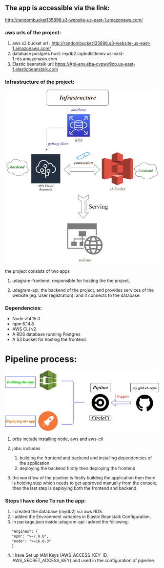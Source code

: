 ## The app is accessible via the link:

http://randombucket135898.s3-website-us-east-1.amazonaws.com/

### aws urls of the project:

1. aws s3 bucket url :
   http://randombucket135898.s3-website-us-east-1.amazonaws.com/
2. database postgres host:
   mydb2.cqdodlstlmmv.us-east-1.rds.amazonaws.com
3. Elastic beanstalk url:
   https://Api-env.eba-cypwy9cp.us-east-1.elasticbeanstalk.com

### Infrastructure of the project:

![Diagram](documentation/Diagrams/Infrastructure.png)

the project consists of two apps

1. udagram-frontend:
   responsible for hosting the the project,

2. udagram-api:
   the backend of the project, and provides services of the website (eg. User registration).
   and it connects to the database.

### Dependencies:

- Node v14.15.0
- npm 6.14.8
- AWS CLI v2
- A RDS database running Postgres
- A S3 bucket for hosting the frontend.

# Pipeline process:

![Diagram](documentation/Diagrams/pipeline.png)

1. orbs include installing node, aws and aws-cli
2. jobs: includes

   1. building the frontend and backend and installing dependencies of the application
   2. deploying the backend firstly then deploying the frontend

3. the workflow of the pipeline is firstly building the application then there is holding step which needs to get approved manually from the console, then the last step is deploying both the frontend and backend.

### Steps I have done To run the app:

1. I created the database (mydb2) via aws RDS.
2. I added the Environment variables in Elastic Beanstalk Configuration.
3. in package.json inside udagram-api i added the following:

```
   "engines": {
   "npm": ">=7.0.0",
   "node": ">=16.0.0"
   }
```

4. I have Set up IAM Keys (AWS_ACCESS_KEY_ID, AWS_SECRET_ACCESS_KEY) and used in the configuration of pipeline.
